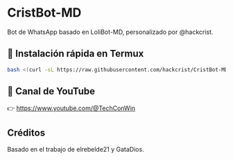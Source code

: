 # CristBot-MD

Bot de WhatsApp basado en LoliBot-MD, personalizado por @hackcrist.

## 🚀 Instalación rápida en Termux

```bash
bash <(curl -sL https://raw.githubusercontent.com/hackcrist/CristBot-MD/main/install.sh)
```

## 🔗 Canal de YouTube
👉 https://www.youtube.com/@TechConWin

## Créditos
Basado en el trabajo de elrebelde21 y GataDios.

